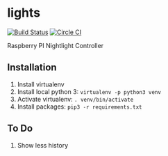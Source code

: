 # lights
[![Build Status](https://travis-ci.org/Weizilla/lights.svg?branch=master)](https://travis-ci.org/Weizilla/lights)
[![Circle CI](https://circleci.com/gh/Weizilla/lights/tree/master.svg?style=svg)](https://circleci.com/gh/Weizilla/lights/tree/master)

Raspberry PI Nightlight Controller

## Installation
1. Install virtualenv
2. Install local python 3: `virtualenv -p python3 venv`
3. Activate virtualenv: `. venv/bin/activate`
4. Install packages: `pip3 -r requirements.txt`

## To Do
1. Show less history
